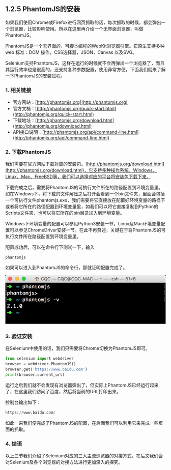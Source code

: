 ## 1.2.5 PhantomJS的安装

如果我们使用Chrome或Firefox进行网页抓取的话，每次抓取的时候，都会弹出一个浏览器，比较影响使用。所以在这里再介绍一个无界面浏览器，叫做PhantomJS。

PhantomJS是一个无界面的，可脚本编程的WebKit浏览器引擎。它原生支持多种web 标准：DOM 操作，CSS选择器，JSON，Canvas 以及SVG。

Selenium支持PhantomJS，这样在运行的时候就不会再弹出一个浏览器了，而且其运行效率也是很高的，还支持各种参数配置，使用非常方便，下面我们就来了解一下PhantomJS的安装过程。

### 1. 相关链接

* 官方网站：[http://phantomjs.org](http://phantomjs.org)
* 官方文档：[http://phantomjs.org/quick-start.html](http://phantomjs.org/quick-start.html)
* 下载地址：[http://phantomjs.org/download.html](http://phantomjs.org/download.html)
* API接口说明：[http://phantomjs.org/api/command-line.html](http://phantomjs.org/api/command-line.html)

### 2. 下载PhantomJS

我们需要在官方网站下载对应的安装包。[http://phantomjs.org/download.html](http://phantomjs.org/download.html)，它支持多种操作系统，Windows、Linux、Mac、FreeBSD等，我们可以选择对应的平台将安装包下载下来。

下载完成之后，需要将PhantomJS的可执行文件所在的路径配置到环境变量里。如在Windows下，将下载的文件解压之后打开会看到一个bin文件夹，里面会包括一个可执行文件phantomjs.exe，我们需要将它直接放在配置好环境变量的路径下或者将它所在的路径配置到环境变量里，如我们可以将它直接复制到Python的Scripts文件夹，也可以将它所在的bin目录加入到环境变量。

Windows下环境变量的配置可以参见Python3安装一节，Linux及Mac环境变量配置可以参见ChromeDriver安装一节，在此不再赘述，关键在于将PhantomJS的可执行文件所在路径配置到环境变量里。

配置成功后，可以在命令行下测试一下，输入

```
phantomjs
```

如果可以进入到PhantomJS的命令行，那就证明配置完成了。

![](./assets/2017-05-28-23-52-27.jpg)

### 3. 验证安装

在Selenium中使用的话，我们只需要将Chrome切换为PhantomJS即可。

```python
from selenium import webdriver
browser = webdriver.PhantomJS()
browser.get('https://www.baidu.com')
print(browser.current_url)
```

运行之后我们就不会发现有浏览器弹出了，但实际上PhantomJS已经运行起来了，在这里我们访问了百度，然后将当前的URL打印出来。

控制台输出如下：

```python
https://www.baidu.com/
```

如此一来我们便完成了PhantomJS的配置，在后面我们可以利用它来完成一些页面的抓取。

### 4. 结语

以上三节我们介绍了Selenium对应的三大主流浏览器的对接方式，在后文我们会对Selenium及各个浏览器的对接方法进行更加深入的探究。
